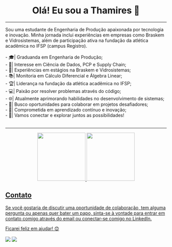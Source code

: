 <h1 align="center">Olá! Eu sou a Thamires 👋</h1>
<hr>
Sou uma estudante de Engenharia de Produção apaixonada por tecnologia e inovação. Minha jornada inclui experiências em empresas como Braskem e Vidrosistemas, além de participação ativa na fundação da atlética acadêmica no IFSP (campus Registro).
<br>
<br>
- 🎓| Graduanda em Engenharia de Produção;<br>
- 🚀| Interesse em Ciência de Dados, PCP e Supply Chain;<br>
- 💼| Experiências em estágios na Braskem e Vidrosistemas;<br>
- 📚| Monitoria em Cálculo Diferencial e Álgebra Linear;<br>
- 🏆| Liderança na fundação da atlética acadêmica no IFSP;<br>
- 💻| Paixão por resolver problemas através do código;<br>
- 🌐| Atualmente aprimorando habilidades no desenvolvimento de sistemas;<br>
- 👯| Busco oportunidades para colaborar em projetos desafiadores;<br>
- 🌱| Comprometida em aprendizado contínuo e inovação;<br>
- 🤝| Vamos conectar e explorar juntos as possibilidades!<br><br>
  
---

<div align="center">
  <a href="https://github.com/ThamyRaiane">
  <img height="150em" src="https://github-readme-stats.vercel.app/api?username=thamyraiane&show_icons=true&theme=dracula&include_all_commits=true&count_private=true"/>
  <img height="150em" src="https://github-readme-stats.vercel.app/api/top-langs/?username=thamyraiane&layout=compact&langs_count=7&theme=dracula"/>
</div>

 <div> 
   
   ## Contato

Se você gostaria de discutir uma oportunidade de colaboração, tem alguma pergunta ou apenas quer bater um papo, sinta-se à vontade para entrar em contato comigo através do email ou conectar-se comigo no LinkedIn.

Ficarei feliz em ajudar! 😊<br><br>
     <a href = "mailto:rm16972@gmail.com"><img src="https://img.shields.io/badge/-Gmail-%23333?style=for-the-badge&logo=gmail&logoColor=white" target="_blank"></a>
     <a href="https://www.linkedin.com/in/thamires-raiane-m-46ba44153/" target="_blank"><img src="https://img.shields.io/badge/-LinkedIn-%230077B5?style=for-the-badge&logo=linkedin&logoColor=white" target="_blank"></a> 
      
</div>

  
